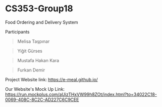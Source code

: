 # CS353-Group18
Food Ordering and Delivery System

Participants

> Melisa Taşpınar

> Yiğit Gürses

> Mustafa Hakan Kara

> Furkan Demir




Project Website link: https://e-meal.github.io/

Our Website's Mock Up Link: https://run.mockplus.com/aUizTHxVW99h8ZOt/index.html?to=34022C18-0069-408C-8C2C-AD227C6C9CEE
